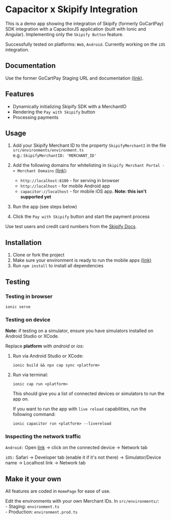 # Capacitor x Skipify Integration

This is a demo app showing the integration of Skipify (formerly GoCartPay) SDK integration with a CapacitorJS application (built with Ionic and Angular).
Implementing only the `Skipify Button` feature.

Successfully tested on platforms: `Web`, `Android`. Currently working on the `iOS` integration.


## Documentation
Use the former GoCartPay Staging URL and documentation [(link)](https://docs.gocartpay.com/docs/test-data).


## Features

- Dynamically initializing Skipify SDK with a MerchantID
- Rendering the `Pay with Skipify` button
- Processing payments

## Usage

1. Add your Skipify Merchant ID to the property `SkipifyMerchantI` in the file `src/environments/environment.ts`  
	e.g.:  `SkipifyMerchantID: 'MERCHANT_ID'`

2. Add the following domains for whitelisting in `Skipify Merchant Portal -> Merchant Domains` [(link)](https://admin-staging.gocartpay.com/Overview/merchant-domains):
	- `http://localhost:8100` - for serving in browser
	- `http://localhost` - for mobile Android app
	- `capacitor://localhost` - for mobile iOS app. **Note: this isn't supported yet**  

3. Run the app (see steps below)

4. Click the `Pay with Skipify` button and start the payment process

Use test users and credit card numbers from the [Skipify Docs](https://docs.gocartpay.com/docs/test-data).


## Installation
1. Clone or fork the project
3. Make sure your environment is ready to run the mobile apps [(link)](https://capacitorjs.com/docs/getting-started/environment-setup)
2. Run `npm install` to install all dependencies


## Testing

### Testing in browser

`ionic serve`


### Testing on device
**Note:** if testing on a simulator, ensure you have simulators installed on Android Studio or XCode.

Replace **platform** with _android_ or _ios_:

1. Run via Android Studio or XCode:

   `ionic build && npx cap sync <platform>`

2. Run via terminal:

   `ionic cap run <platform>`

   This should give you a list of connected devices or simulators to run the app on.

   If you want to run the app with `live reload` capabilities, run the following command:

   `ionic capacitor run <platform> --livereload`

### Inspecting the network traffic
`Android:` Open [link](chrome://inspect/#devices) -> click on the connected device -> Network tab

`iOS:` Safari -> Developer tab (enable it if it's not there) -> Simulator/Device name -> Localhost link -> Network tab


## Make it your own
All features are coded in `HomePage` for ease of use.

Edit the environments with your own Merchant IDs. In `src/environments/`:  
	- Staging: `environment.ts`  
	- Production: `environment.prod.ts`
